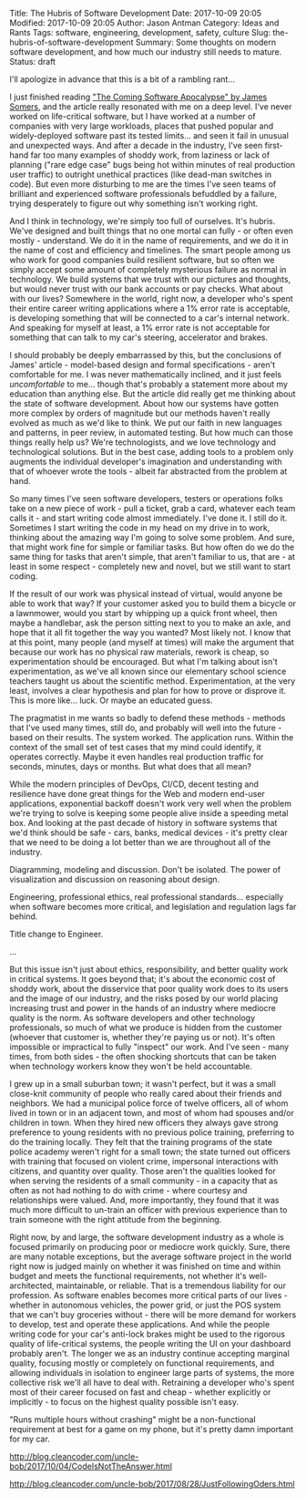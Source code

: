 Title: The Hubris of Software Development
Date: 2017-10-09 20:05
Modified: 2017-10-09 20:05
Author: Jason Antman
Category: Ideas and Rants
Tags: software, engineering, development, safety, culture
Slug: the-hubris-of-software-development
Summary: Some thoughts on modern software development, and how much our industry still needs to mature.
Status: draft

I'll apologize in advance that this is a bit of a rambling rant...

I just finished reading ["The Coming Software Apocalypse" by James Somers](https://www.theatlantic.com/technology/archive/2017/09/saving-the-world-from-code/540393/),
and the article really resonated with me on a deep level. I've never worked on life-critical software, but I
have worked at a number of companies with very large workloads, places that pushed popular and widely-deployed
software past its tested limits... and seen it fail in unusual and unexpected ways. And after a decade in the
industry, I've seen first-hand far too many examples of shoddy work, from laziness or lack of planning
("rare edge case" bugs being hot within minutes of real production user traffic) to outright unethical
practices (like dead-man switches in code). But even more disturbing to me are the times I've seen teams
of brilliant and experienced software professionals befuddled by a failure, trying desperately to figure
out why something isn't working right.

And I think in technology, we're simply too full of ourselves. It's hubris. We've designed and built things
that no one mortal can fully - or often even mostly - understand. We do it in the name of requirements, and
we do it in the name of cost and efficiency and timelines. The smart people among us who work for good companies
build resilient software, but so often we simply accept some amount of completely mysterious failure
as normal in technology. We build systems that we trust with our pictures and thoughts, but would never
trust with our bank accounts or pay checks. What about with our lives? Somewhere in the world, right now,
a developer who's spent their entire career writing applications where a 1% error rate is acceptable, is
developing something that will be connected to a car's internal network. And speaking for myself at least,
a 1% error rate is not acceptable for something that can talk to my car's steering, accelerator and brakes.

I should probably be deeply embarrassed by this, but the conclusions of James' article - model-based design
and formal specifications - aren't comfortable for me. I was never mathematically inclined, and it just feels
_uncomfortable_ to me... though that's probably a statement more about my education than anything else. But
the article did really get me thinking about the state of software development. About how our systems have
gotten more complex by orders of magnitude but our methods haven't really evolved as much as we'd like to
think. We put our faith in new languages and patterns, in peer review, in automated testing. But how much
can those things really help us? We're technologists, and we love technology and technological solutions.
But in the best case, adding tools to a problem only augments the individual developer's imagination
and understanding with that of whoever wrote the tools - albeit far abstracted from the problem at hand.

So many times I've seen software developers, testers or operations folks take on a new piece of work -
pull a ticket, grab a card, whatever each team calls it - and start writing code almost immediately.
I've done it. I still do it. Sometimes I start writing the code in my head on my drive in to work,
thinking about the amazing way I'm going to solve some problem. And sure, that might work fine for
simple or familiar tasks. But how often do we do the same thing for tasks that aren't simple,
that aren't familiar to us, that are - at least in some respect - completely new and novel, but we
still want to start coding.

If the result of our work was physical instead of virtual, would anyone be able to work that way?
If your customer asked you to build them a bicycle or a lawnmower, would you start by whipping up
a quick front wheel, then maybe a handlebar, ask the person sitting next to you to make an axle,
and hope that it all fit together the way you wanted? Most likely not. I know that at this point,
many people (and myself at times) will make the argument that because our work has no physical raw
materials, rework is cheap, so experimentation should be encouraged. But what I'm talking about isn't
experimentation, as we've all known since our elementary school science teachers taught us about
the scientific method. Experimentation, at the very least, involves a clear hypothesis and plan
for how to prove or disprove it. This is more like... luck. Or maybe an educated guess.

The pragmatist in me wants so badly to defend these methods - methods that I've used many
times, still do, and probably will well into the future - based on their results. The system
worked. The application runs. Within the context of the small set of test cases that my
mind could identify, it operates correctly. Maybe it even handles real production traffic
for seconds, minutes, days or months. But what does that all mean?

While the modern principles of DevOps, CI/CD, decent testing and resilience have done great
things for the Web and modern end-user applications, exponential backoff doesn't work very
well when the problem we're trying to solve is keeping some people alive inside a speeding
metal box. And looking at the past decade of history in software systems that we'd think
should be safe - cars, banks, medical devices - it's pretty clear that we need to be doing
a lot better than we are throughout all of the industry.

Diagramming, modeling and discussion. Don't be isolated. The power of visualization and discussion on reasoning about design.

Engineering, professional ethics, real professional standards... especially when software becomes more critical, and legislation and regulation lags far behind.

Title change to Engineer.

...

But this issue isn't just about ethics, responsibility, and better quality work in critical systems. It goes beyond that; it's about the economic cost of shoddy work, about the disservice that poor quality work does to its users and the image of our industry, and the risks posed by our world placing increasing trust and power in the hands of an industry where mediocre quality is the norm. As software developers and other technology professionals, so much of what we produce is hidden from the customer (whoever that customer is, whether they're paying us or not). It's often impossible or impractical to fully "inspect" our work. And I've seen - many times, from both sides - the often shocking shortcuts that can be taken when technology workers know they won't be held accountable.

I grew up in a small suburban town; it wasn't perfect, but it was a small close-knit community of people who really
cared about their friends and neighbors. We had a municipal police force of twelve officers, all of whom lived in town
or in an adjacent town, and most of whom had spouses and/or children in town. When they hired new officers they always
gave strong preference to young residents with no previous police training, preferring to do the training locally.
They felt that the training programs of the state police academy weren't right for a small town; the state turned out
officers with training that focused on violent crime, impersonal interactions with citizens, and quantity over quality.
Those aren't the qualities looked for when serving the residents of a small community - in a capacity that as often as
not had nothing to do with crime - where courtesy and relationships were valued. And, more importantly, they found
that it was much more difficult to un-train an officer with previous experience than to train someone with the right
attitude from the beginning.

Right now, by and large, the software development industry as a whole is focused primarily on producing poor or
mediocre work quickly. Sure, there are many notable exceptions, but the average software project in the world right
now is judged mainly on whether it was finished on time and within budget and meets the functional requirements,
not whether it's well-architected, maintainable, or reliable. That is a tremendous liability for our profession.
As software enables becomes more critical parts of our lives - whether in autonomous vehicles, the power grid,
or just the POS system that we can't buy groceries without - there will be more demand for workers to develop,
test and operate these applications. And while the people writing code for your car's anti-lock brakes might be
used to the rigorous quality of life-critical systems, the people writing the UI on your dashboard probably
aren't. The longer we as an industry continue accepting marginal quality, focusing mostly or completely on functional
requirements, and allowing individuals in isolation to engineer large parts of systems, the more collective
risk we'll all have to deal with. Retraining a developer who's spent most of their career focused on
fast and cheap - whether explicitly or implicitly - to focus on the highest quality possible isn't easy.

"Runs multiple hours without crashing" might be a non-functional requirement at best for a game on my phone,
but it's pretty damn important for my car.

http://blog.cleancoder.com/uncle-bob/2017/10/04/CodeIsNotTheAnswer.html

http://blog.cleancoder.com/uncle-bob/2017/08/28/JustFollowingOders.html
